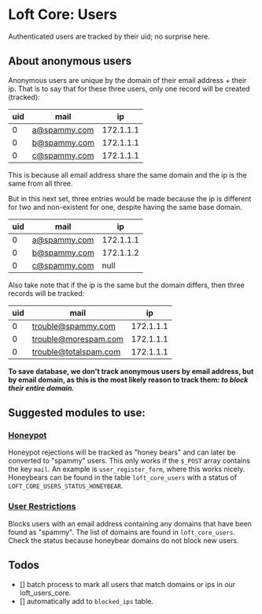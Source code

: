 # Loft Core: Users

Authenticated users are tracked by their uid; no surprise here.

## About anonymous users

Anonymous users are unique by the domain of their email address + their ip.  That is to say that for these three users, only one record will be created (tracked):

| uid | mail | ip |
|----------|----------|----------|
0 | a@spammy.com | 172.1.1.1
0 | b@spammy.com | 172.1.1.1
0 | c@spammy.com | 172.1.1.1

This is because all email address share the same domain and the ip is the same from all three.

But in this next set, three entries would be made because the ip is different for two and non-existent for one, despite having the same base domain.

| uid | mail | ip |
|----------|----------|----------|
0 | a@spammy.com | 172.1.1.1
0 | b@spammy.com | 172.1.1.2
0 | c@spammy.com | null

Also take note that if the ip is the same but the domain differs, then three records will be tracked:

| uid | mail | ip |
|----------|----------|----------|
0 | trouble@spammy.com | 172.1.1.1
0 | trouble@morespam.com | 172.1.1.1
0 | trouble@totalspam.com | 172.1.1.1

**To save database, we don't track anonymous users by email address, but by email domain, as this is the most likely reason to track them: _to block their entire domain._**
## Suggested modules to use:

### [Honeypot](https://www.drupal.org/project/honeypot)

Honeypot rejections will be tracked as "honey bears" and can later be converted to "spammy" users.  This only works if the `$_POST` array contains the key `mail`.  An example is `user_register_form`, where this works nicely.  Honeybears can be found in the table `loft_core_users` with a status of `LOFT_CORE_USERS_STATUS_HONEYBEAR`.

### [User Restrictions](https://www.drupal.org/project/user_restrictions)

Blocks users with an email address containing any domains that have been found as "spammy".  The list of domains are found in `loft_core_users`.  Check the status because honeybear domains do not block new users.

## Todos

- [] batch process to mark all users that match domains or ips in our loft_users_core.
- [] automatically add to `blocked_ips` table.
